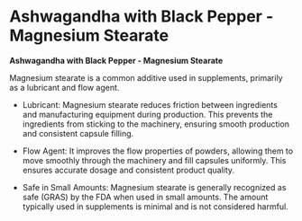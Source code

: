 # Ashwagandha with Black Pepper - Magnesium Stearate

**Ashwagandha with Black Pepper - Magnesium Stearate**

Magnesium stearate is a common additive used in supplements, primarily as a lubricant and flow agent.         

- Lubricant: Magnesium stearate reduces friction between ingredients and manufacturing equipment during production. This prevents the ingredients from sticking to the machinery, ensuring smooth production and consistent capsule filling.          

- Flow Agent: It improves the flow properties of powders, allowing them to move smoothly through the machinery and fill capsules uniformly. This ensures accurate dosage and consistent product quality.          

- Safe in Small Amounts: Magnesium stearate is generally recognized as safe (GRAS) by the FDA when used in small amounts. The amount typically used in supplements is minimal and is not considered harmful.